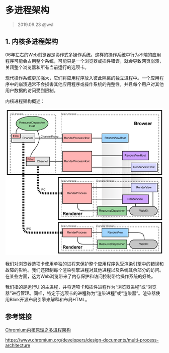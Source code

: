 # 多进程架构

> 2019.09.23 @wsl

## 1. 内核多进程架构

06年左右的Web浏览器是协作式多操作系统。这样的操作系统中行为不端的应用程序可能会占用整个系统，可能只是一个浏览器或插件错误，就会导致网页崩溃，关闭整个浏览器和所有当前运行的选项卡。

现代操作系统更加强大，它们将应用程序放入彼此隔离的独立进程中。一个应用程序中的崩溃通常不会损害其他应用程序或操作系统的完整性，并且每个用户对其他用户数据的访问受到限制。

内核进程架构概述：

![img](.\images\03-process.png)

我们对浏览器选项卡使用单独的进程来保护整个应用程序免受渲染引擎中的错误和故障的影响。我们还限制每个渲染引擎进程对其他进程以及系统其余部分的访问。在某些方面，这为Web浏览带来了内存保护和访问控制带给操作系统的好处。

我们指的是运行UI的主进程，并将选项卡和插件进程作为“浏览器进程”或“浏览器”进行管理。同样，特定于选项卡的进程称为“渲染进程”或“渲染器”。渲染器使用Blink开源布局引擎来解释和布局HTML。



















## 参考链接

[Chromium内核原理之多进程架构](https://www.jianshu.com/p/bb50ea1a5e92)

https://www.chromium.org/developers/design-documents/multi-process-architecture

